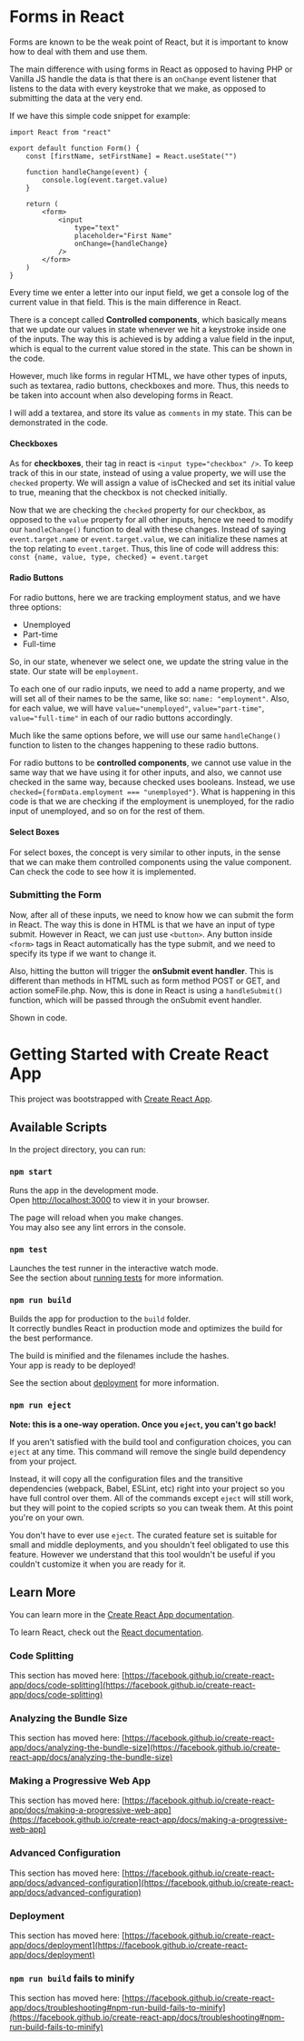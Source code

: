 # Forms in React

Forms are known to be the weak point of React, but it is important to know how to deal with them and use them.

The main difference with using forms in React as opposed to having PHP or Vanilla JS handle the data is that there is an `onChange` event listener that listens to the data with every keystroke that we make, as opposed to submitting the data at the very end.

If we have this simple code snippet for example:
```
import React from "react"

export default function Form() {
    const [firstName, setFirstName] = React.useState("")
    
    function handleChange(event) {
        console.log(event.target.value)
    }
    
    return (
        <form>
            <input
                type="text"
                placeholder="First Name"
                onChange={handleChange}
            />
        </form>
    )
}
```

Every time we enter a letter into our input field, we get a console log of the current value in that field. This is the main difference in React.

There is a concept called **Controlled components**, which basically means that we update our values in state whenever we hit a keystroke inside one of the inputs. The way this is achieved is by adding a value field in the input, which is equal to the current value stored in the state. This can be shown in the code.

However, much like forms in regular HTML, we have other types of inputs, such as textarea, radio buttons, checkboxes and more. Thus, this needs to be taken into account when also developing forms in React.

I will add a textarea, and store its value as `comments` in my state. This can be demonstrated in the code.


#### Checkboxes

As for **checkboxes**, their tag in react is `<input type="checkbox" />`. To keep track of this in our state, instead of using a value property, we will use the `checked` property. We will assign a value of isChecked and set its initial value to true, meaning that the checkbox is not checked initially.

Now that we are checking the `checked` property for our checkbox, as opposed to the `value` property for all other inputs, hence we need to modify our `handleChange()` function to deal with these changes.
Instead of saying `event.target.name` or `event.target.value`, we can initialize these names at the top relating to `event.target`. Thus, this line of code will address this:
`const {name, value, type, checked} = event.target`

#### Radio Buttons
For radio buttons, here we are tracking employment status, and we have three options:
- Unemployed
- Part-time
- Full-time

So, in our state, whenever we select one, we update the string value in the state. Our state will be `employment`.

To each one of our radio inputs, we need to add a name property, and we will set all of their names to be the same, like so: `name: "employment"`. Also, for each value, we will have `value="unemployed"`, `value="part-time"`, `value="full-time"` in each of our radio buttons accordingly.

Much like the same options before, we will use our same `handleChange()` function to listen to the changes happening to these radio buttons.

For radio buttons to be **controlled components**, we cannot use value in the same way that we have using it for other inputs, and also, we cannot use checked in the same way, because checked uses booleans. Instead, we use `checked={formData.employment === "unemployed"}`. What is happening in this code is that we are checking if the employment is unemployed, for the radio input of unemployed, and so on for the rest of them.

#### Select Boxes
For select boxes, the concept is very similar to other inputs, in the sense that we can make them controlled components using the value component. Can check the code to see how it is implemented.

### Submitting the Form
Now, after all of these inputs, we need to know how we can submit the form in React. The way this is done in HTML is that we have an input of type submit. However in React, we can just use `<button>`.
Any button inside `<form>` tags in React automatically has the type submit, and we need to specify its type if we want to change it.

Also, hitting the button will trigger the **onSubmit event handler**.
This is different than methods in HTML such as form method POST or GET, and action someFile.php. Now, this is done in React is using a `handleSubmit()` function, which will be passed through the onSubmit event handler.

Shown in code.

# Getting Started with Create React App

This project was bootstrapped with [Create React App](https://github.com/facebook/create-react-app).

## Available Scripts

In the project directory, you can run:

### `npm start`

Runs the app in the development mode.\
Open [http://localhost:3000](http://localhost:3000) to view it in your browser.

The page will reload when you make changes.\
You may also see any lint errors in the console.

### `npm test`

Launches the test runner in the interactive watch mode.\
See the section about [running tests](https://facebook.github.io/create-react-app/docs/running-tests) for more information.

### `npm run build`

Builds the app for production to the `build` folder.\
It correctly bundles React in production mode and optimizes the build for the best performance.

The build is minified and the filenames include the hashes.\
Your app is ready to be deployed!

See the section about [deployment](https://facebook.github.io/create-react-app/docs/deployment) for more information.

### `npm run eject`

**Note: this is a one-way operation. Once you `eject`, you can't go back!**

If you aren't satisfied with the build tool and configuration choices, you can `eject` at any time. This command will remove the single build dependency from your project.

Instead, it will copy all the configuration files and the transitive dependencies (webpack, Babel, ESLint, etc) right into your project so you have full control over them. All of the commands except `eject` will still work, but they will point to the copied scripts so you can tweak them. At this point you're on your own.

You don't have to ever use `eject`. The curated feature set is suitable for small and middle deployments, and you shouldn't feel obligated to use this feature. However we understand that this tool wouldn't be useful if you couldn't customize it when you are ready for it.

## Learn More

You can learn more in the [Create React App documentation](https://facebook.github.io/create-react-app/docs/getting-started).

To learn React, check out the [React documentation](https://reactjs.org/).

### Code Splitting

This section has moved here: [https://facebook.github.io/create-react-app/docs/code-splitting](https://facebook.github.io/create-react-app/docs/code-splitting)

### Analyzing the Bundle Size

This section has moved here: [https://facebook.github.io/create-react-app/docs/analyzing-the-bundle-size](https://facebook.github.io/create-react-app/docs/analyzing-the-bundle-size)

### Making a Progressive Web App

This section has moved here: [https://facebook.github.io/create-react-app/docs/making-a-progressive-web-app](https://facebook.github.io/create-react-app/docs/making-a-progressive-web-app)

### Advanced Configuration

This section has moved here: [https://facebook.github.io/create-react-app/docs/advanced-configuration](https://facebook.github.io/create-react-app/docs/advanced-configuration)

### Deployment

This section has moved here: [https://facebook.github.io/create-react-app/docs/deployment](https://facebook.github.io/create-react-app/docs/deployment)

### `npm run build` fails to minify

This section has moved here: [https://facebook.github.io/create-react-app/docs/troubleshooting#npm-run-build-fails-to-minify](https://facebook.github.io/create-react-app/docs/troubleshooting#npm-run-build-fails-to-minify)
